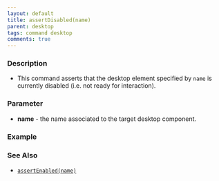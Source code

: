 ```yaml
---
layout: default
title: assertDisabled(name)
parent: desktop
tags: command desktop
comments: true
---
```


### Description
- This command asserts that the desktop element specified by `name` is currently disabled (i.e. not ready for 
  interaction).


### Parameter
- **name** -  the name associated to the target desktop component.


### Example


### See Also
- [`assertEnabled(name)`](assertEnabled(name))
